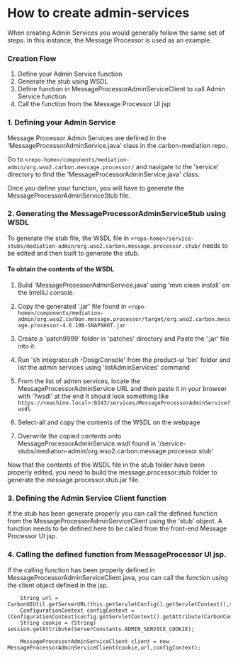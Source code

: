 # How to create admin-services
When creating Admin Services you would generally follow the same set of steps. In this instance, the Message Processor is used as an example.

### Creation Flow

1. Define your Admin Service function
2. Generate the stub using WSDL
3. Define function in MessageProcessorAdminServiceClient to call Admin Service function
4. Call the function from the Message Processor UI jsp

### 1. Defining your Admin Service
Message Processor Admin Services are defined in the 'MessageProcessorAdminService.java' class in the carbon-mediation repo.

Go to `<repo-home>/components/mediation-admin/org.wso2.carbon.message.processor/` and navigate to the 'service' directory
to find the 'MessageProcessorAdminService.java' class.

Once you define your function, you will have to generate the MessageProcessorAdminServiceStub file. 

### 2. Generating the MessageProcessorAdminServiceStub using WSDL
To generate the stub file, the WSDL file in `<repo-home>/service-stubs/mediation-admin/org.wso2.carbon.message.processor.stub/`
needs to be edited and then built to generate the stub. 

#### To obtain the contents of the WSDL
 1. Build 'MessageProcessorAdminService.java' using 'mvn clean install' on the IntelliJ console. 
 
 2. Copy the generated '.jar' file found in `<repo-home>/components/mediation-admin/org.wso2.carbon.message.processor/target/org.wso2.carbon.message.processor-4.6.106-SNAPSHOT.jar`
 
 3. Create a 'patch9999' folder in 'patches' directory and Paste the '.jar' file into it.
 
 4. Run 'sh integrator.sh -DosgiConsole' from the product-ui 'bin' folder and list the admin services using 
 'listAdminServices' command
 
 5. From the list of admin services, locate the MessageProcessorAdminService URL and then paste it in your browser with '?wsdl' at the end
 It should look something like `https://<machine.local>:8243/services/MessageProcessorAdminService?wsdl`
 
 6. Select-all and copy the contents of the WSDL on the webpage
 
 7. Overwrite the copied contents onto MessageProcessorAdminService.wsdl found in '<repo-home>/service-stubs/mediation-admin/org.wso2.carbon.message.processor.stub'
 
Now that the contents of the WSDL file in the stub folder have been properly edited, you need to build the message.processor.stub folder to 
generate the  message.processor.stub.jar file. 

### 3. Defining the Admin Service Client function 
If the stub has been generate properly you can call the defined function from the MessageProcessorAdminServiceClient using the 'stub' object. 
A function needs to be defined here to be called from the front-end Message Processor UI jsp.  

### 4. Calling the defined function from MessageProcessor UI jsp. 
If the calling function has been properly defined in MessageProcessorAdminServiceClient.java, you can call the function using 
the client object defined in the jsp. 

```
    String url = CarbonUIUtil.getServerURL(this.getServletConfig().getServletContext(),session);
    ConfigurationContext configContext = (ConfigurationContext)config.getServletContext().getAttribute(CarbonConstants.CONFIGURATION_CONTEXT);
    String cookie = (String) session.getAttribute(ServerConstants.ADMIN_SERVICE_COOKIE);
    
    MessageProcessorAdminServiceClient client = new MessageProcessorAdminServiceClient(cookie,url,configContext);
```

